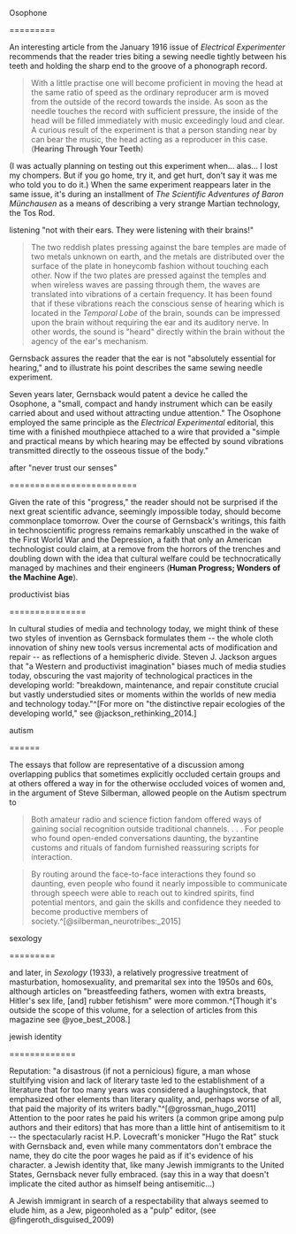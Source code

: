 Osophone

=========

An interesting article from the January 1916 issue of *Electrical Experimenter* recommends that the reader tries biting a sewing needle tightly between his teeth and holding the sharp end to the groove of a phonograph record.

> With a little practise one will become proficient in moving the head at the same ratio of speed as the ordinary reproducer arm is moved from the outside of the record towards the inside. As soon as the needle touches the record with sufficient pressure, the inside of the head will be filled immediately with music exceedingly loud and clear. A curious result of the experiment is that a person standing near by can bear the music, the head acting as a reproducer in this case.  (**Hearing Through Your Teeth**)

(I was actually planning on testing out this experiment when… alas… I lost my chompers.  But if you go home, try it, and get hurt, don't say it was me who told you to do it.)  When the same experiment reappears later in the same issue, it's during an installment of *The Scientific Adventures of Baron Münchausen* as a means of describing a very strange Martian technology, the Tos Rod.  

listening "not with their ears. They were listening with their brains!"

> The two reddish plates pressing against the bare temples are made of two metals unknown on earth, and the metals are distributed over the surface of the plate in honeycomb fashion without touching each other. Now if the two plates are pressed against the temples and when wireless waves are passing through them, the waves are translated into vibrations of a certain frequency. It has been found that if these vibrations reach the conscious sense of hearing which is located in the *Temporal Lobe* of the brain, sounds can be impressed upon the brain without requiring the ear and its auditory nerve. In other words, the sound is "heard" directly within the brain without the agency of the ear's mechanism.

Gernsback assures the reader that the ear is not "absolutely essential for hearing," and to illustrate his point describes the same sewing needle experiment.

Seven years later, Gernsback would patent a device he called the Osophone, a "small, compact and handy instrument which can be easily carried about and used without attracting undue attention."  The Osophone employed the same principle as the *Electrical Experimental* editorial, this time with a finished mouthpiece attached to a wire that provided a "simple and practical means by which hearing may be effected by sound vibrations transmitted directly to the osseous tissue of the body."

after "never trust our senses"

=========================

Given the rate of this "progress," the reader should not be surprised if the next great scientific advance, seemingly impossible today, should become commonplace tomorrow.  Over the course of Gernsback's writings, this faith in technoscientific progress remains remarkably unscathed in the wake of the First World War and the Depression, a faith that only an American technologist could claim, at a remove from the horrors of the trenches and doubling down with the idea that cultural welfare could be technocratically managed by machines and their engineers (**Human Progress; Wonders of the Machine Age**).

productivist bias

===============

In cultural studies of media and technology today, we might think of these two styles of invention as Gernsback formulates them -- the whole cloth innovation of shiny new tools versus incremental acts of modification and repair -- as reflections of a hemispheric divide.  Steven J. Jackson argues that "a Western and productivist imagination" biases much of media studies today, obscuring the vast majority of technological practices in the developing world:  "breakdown, maintenance, and repair constitute crucial but vastly understudied sites or moments within the worlds of new media and technology today."^[For more on "the distinctive repair ecologies of the developing world," see @jackson_rethinking_2014.]

autism

======

The essays that follow are representative of a discussion among overlapping publics that sometimes explicitly occluded certain groups and at others offered a way in for the otherwise occluded voices of women and, in the argument of Steve Silberman, allowed people on the Autism spectrum to 

> Both amateur radio and science fiction fandom offered ways of gaining social recognition outside traditional channels. . . . For people who found open-ended conversations daunting, the byzantine customs and rituals of fandom furnished reassuring scripts for interaction. 

> By routing around the face-to-face interactions they found so daunting, even people who found it nearly impossible to communicate through speech were able to reach out to kindred spirits, find potential mentors, and gain the skills and confidence they needed to become productive members of society.^[@silberman_neurotribes:_2015]

sexology

=========

and later, in *Sexology* (1933), a relatively progressive treatment of masturbation, homosexuality, and premarital sex into the 1950s and 60s, although articles on "breastfeeding fathers, women with extra breasts, Hitler's sex life, [and] rubber fetishism" were more common.^[Though it's outside the scope of this volume, for a selection of articles from this magazine see @yoe_best_2008.]

jewish identity

=============

Reputation:  "a disastrous (if not a pernicious) figure, a man whose stultifying vision and lack of literary taste led to the establishment of a literature that for too many years was considered a laughingstock, that emphasized other elements than literary quality, and, perhaps worse of all, that paid the majority of its writers badly."^[@grossman_hugo_2011]  Attention to the poor rates he paid his writers (a common gripe among pulp authors and their editors) that has more than a little hint of antisemitism to it -- the spectacularly racist H.P. Lovecraft's monicker "Hugo the Rat" stuck with Gernsback and, even while many commentators don't embrace the name, they do cite the poor wages he paid as if it's evidence of his character.  a Jewish identity that, like many Jewish immigrants to the United States, Gernsback never fully embraced.  (say this in a way that doesn't implicate the cited author as himself being antisemitic…)

A Jewish immigrant in search of a respectability that always seemed to elude him, as a Jew, pigeonholed as a "pulp" editor,  (see @fingeroth_disguised_2009)